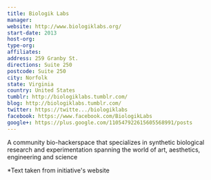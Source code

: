 ```yaml
---
title: Biologik Labs
manager:
website: http://www.biologiklabs.org/
start-date: 2013
host-org:
type-org:
affiliates:
address: 259 Granby St.
directions: Suite 250
postcode: Suite 250
city: Norfolk
state: Virginia
country: United States
tumblr: http://biologiklabs.tumblr.com/
blog: http://biologiklabs.tumblr.com/
twitter: https://twitte.../biologiklabs
facebook: https://www.facebook.com/BiologikLabs
google+: https://plus.google.com/110547922615605568991/posts
---
```


A community bio-hackerspace that specializes in synthetic biological research and experimentation spanning the world of art, aesthetics, engineering and science



\*Text taken from initiative's website
